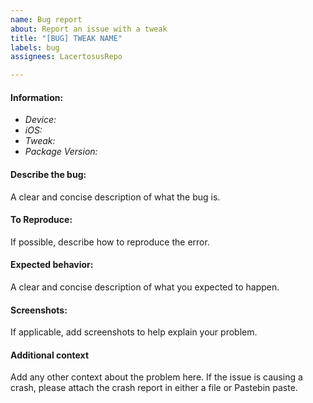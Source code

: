 ```yaml
---
name: Bug report
about: Report an issue with a tweak
title: "[BUG] TWEAK NAME"
labels: bug
assignees: LacertosusRepo

---
```


#### **Information:**
- *Device:*
- *iOS:*
- *Tweak:*
- *Package Version:*

#### **Describe the bug:**
A clear and concise description of what the bug is.

#### **To Reproduce:**
If possible, describe how to reproduce the error.

#### **Expected behavior:**
A clear and concise description of what you expected to happen.

#### **Screenshots:**
If applicable, add screenshots to help explain your problem.

#### **Additional context**
Add any other context about the problem here. If the issue is causing a crash, please attach the crash report in either a file or Pastebin paste.
